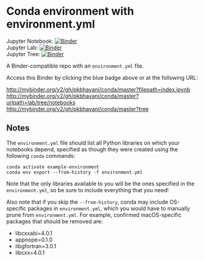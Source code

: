 # Conda environment with environment.yml

Jupyter Notebook: [![Binder](http://mybinder.org/badge_logo.svg)](http://mybinder.org/v2/gh/pkbhavani/conda/master?filepath=notebooks/index.ipynb)<br>
Jupyter Lab:      [![Binder](http://mybinder.org/badge_logo.svg)](http://mybinder.org/v2/gh/pkbhavani/conda/master?urlpath=lab/tree/notebooks)<br>
Jupyter Tree:     [![Binder](http://mybinder.org/badge_logo.svg)](http://mybinder.org/v2/gh/pkbhavani/conda/master?tree)

A Binder-compatible repo with an `environment.yml` file.

Access this Binder by clicking the blue badge above or at the following URL:

http://mybinder.org/v2/gh/pkbhavani/conda/master?filepath=index.ipynb
http://mybinder.org/v2/gh/pkbhavani/conda/master?urlpath=lab/tree/notebooks
http://mybinder.org/v2/gh/pkbhavani/conda/master?tree

## Notes
The `environment.yml` file should list all Python libraries on which your notebooks
depend, specified as though they were created using the following `conda` commands:

```
conda activate example-environment
conda env export --from-history -f environment.yml
```

Note that the only libraries available to you will be the ones specified in
the `environment.yml`, so be sure to include everything that you need! 

Also note that if you skip the `--from-history`, conda may include OS-specific
packages in `environment.yml`, which you would have to manually prune from
`environment.yml`.  For example, confirmed macOS-specific packages that should
be removed are:

* libcxxabi=4.0.1
* appnope=0.1.0
* libgfortran=3.0.1
* libcxx=4.0.1
